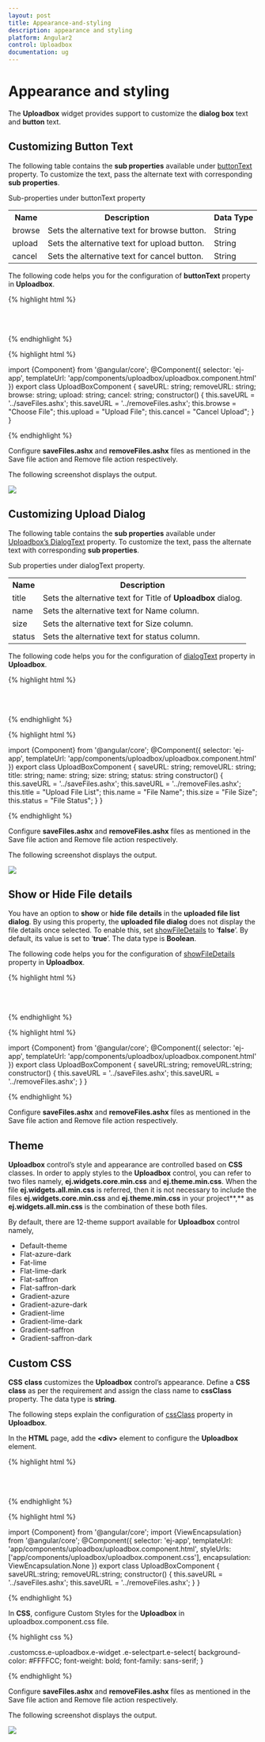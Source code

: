 ```yaml
---
layout: post
title: Appearance-and-styling
description: appearance and styling 
platform: Angular2
control: Uploadbox
documentation: ug
---
```


# Appearance and styling 

The **Uploadbox** widget provides support to customize the **dialog box** text and **button** text. 

## Customizing Button Text

The following table contains the **sub properties** available under [buttonText](https://help.syncfusion.com/api/js/ejuploadbox#members:buttontext) property. To customize the text, pass the alternate text with corresponding **sub properties**. 

Sub-properties under buttonText property

<table>
<tr>
<th>
Name</th><th>
Description</th><th>
Data Type</th></tr>
<tr>
<td>
browse</td><td>
Sets the alternative text for browse button. </td><td>
String</td></tr>
<tr>
<td>
upload</td><td>
Sets the alternative text for upload button. </td><td>
String</td></tr>
<tr>
<td>
cancel</td><td>
Sets the alternative text for cancel button. </td><td>
String</td></tr>
</table>

The following code helps you for the configuration of **buttonText** property in **Uploadbox**. 

{% highlight html %}

<div style="width:100px;height:35px;">
	<ej-uploadbox id="UploadDefault" [saveUrl]="saveURL" [removeUrl]="removeURL" [buttonText.browse]="browse" [buttonText.upload]="upload" [buttonText.cancel]="cancel"></ej-uploadbox>
</div>

{% endhighlight %}

{% highlight html %}

 import {Component} from '@angular/core';
    @Component({
    selector: 'ej-app',
        templateUrl: 'app/components/uploadbox/uploadbox.component.html'
    })
    export class UploadBoxComponent {
        saveURL: string;
        removeURL: string;
        browse: string;
        upload: string;
        cancel: string;
        constructor() {
        this.saveURL = '../saveFiles.ashx';
        this.saveURL = '../removeFiles.ashx';
        this.browse = "Choose File";
        this.upload = "Upload File";
        this.cancel = "Cancel Upload";
        }
    }

{% endhighlight %}

Configure **saveFiles.ashx** and **removeFiles.ashx** files as mentioned in the Save file action and Remove file action respectively.

The following screenshot displays the output.

![](Appearance-and-styling_images/Appearance-and-styling_img1.png) 

## Customizing Upload Dialog

The following table contains the **sub properties** available under [Uploadbox’s DialogText](https://help.syncfusion.com/api/js/ejuploadbox#members:dialogtext) property. To customize the text, pass the alternate text with corresponding **sub properties**. 

Sub properties under dialogText property.

<table>
<tr>
<th>
Name</th><th>
Description</th></tr>
<tr>
<td>
title</td><td>
Sets the alternative text for Title of <b>Uploadbox</b> dialog. </td></tr>
<tr>
<td>
name</td><td>
Sets the alternative text for Name column.  </td></tr>
<tr>
<td>
size</td><td>
Sets the alternative text for Size column. </td></tr>
<tr>
<td>
status</td><td>
Sets the alternative text for status column.</td></tr>
</table>

The following code helps you for the configuration of [dialogText](https://help.syncfusion.com/api/js/ejuploadbox#members:dialogtext) property in **Uploadbox**. 

{% highlight html %}

<div style="width:100px;height:35px;">
	<ej-uploadbox id="UploadDefault" [saveUrl]="saveURL" [removeUrl]="removeURL" [dialogText.title]="title" [dialogText.name]="name" [dialogText.size]="size" [dialogText.status]="status"></ej-uploadbox>
</div>

{% endhighlight %}

{% highlight html %}

 import {Component} from '@angular/core';
    @Component({
    selector: 'ej-app',
        templateUrl: 'app/components/uploadbox/uploadbox.component.html'
    })
    export class UploadBoxComponent {
        saveURL: string;
        removeURL: string;
        title: string;
        name: string;
        size: string;
        status: string
        constructor() {
        this.saveURL = '../saveFiles.ashx';
        this.saveURL = '../removeFiles.ashx';
        this.title = "Upload File List";
        this.name = "File Name";
        this.size = "File Size";
        this.status = "File Status";
        }
    }

{% endhighlight %}

Configure **saveFiles.ashx** and **removeFiles.ashx** files as mentioned in the Save file action and Remove file action respectively. 

The following screenshot displays the output.

![](Appearance-and-styling_images/Appearance-and-styling_img2.png) 

## Show or Hide File details 

You have an option to **show** or **hide** **file** **details** in the **uploaded file list** **dialog**. By using this property, the **uploaded file dialog** does not display the file details once selected. To enable this, set [showFileDetails](https://help.syncfusion.com/api/js/ejuploadbox#members:showfiledetails) to ‘**false**’. By default, its value is set to ‘**true**’. The data type is **Boolean**.

The following code helps you for the configuration of [showFileDetails](https://help.syncfusion.com/api/js/ejuploadbox#members:showfiledetails) property in **Uploadbox**.

{% highlight html %}

<div style="width:100px;height:35px;">
	<ej-uploadbox id="UploadDefault" [saveUrl]="saveURL" [removeUrl]="removeURL" [showFileDetails]="false"></ej-uploadbox>
</div>

{% endhighlight %}

{% highlight html %}

 import {Component} from '@angular/core';
    @Component({
    selector: 'ej-app',
        templateUrl: 'app/components/uploadbox/uploadbox.component.html'
    })
    export class UploadBoxComponent {
        saveURL:string;
        removeURL:string;
        constructor() {
        this.saveURL = '../saveFiles.ashx';
        this.saveURL = '../removeFiles.ashx';
        }
    }

{% endhighlight %}

Configure **saveFiles.ashx** and **removeFiles.ashx** files as mentioned in the Save file action and Remove file action respectively.

## Theme

**Uploadbox** control’s style and appearance are controlled based on **CSS** classes. In order to apply styles to the **Uploadbox** control, you can refer to two files namely, **ej.widgets.core.min.css** and **ej.theme.min.css**. When the file **ej.widgets.all.min.css** is referred, then it is not necessary to include the files **ej.widgets.core.min.css** and **ej.theme.min.css** in your project**,** as **ej.widgets.all.min.css** is the combination of these both files. 

By default, there are 12-theme support available for **Uploadbox** control namely,

* Default-theme
* Flat-azure-dark
* Fat-lime
* Flat-lime-dark
* Flat-saffron
* Flat-saffron-dark
* Gradient-azure
* Gradient-azure-dark
* Gradient-lime
* Gradient-lime-dark
* Gradient-saffron
* Gradient-saffron-dark

## Custom CSS

**CSS** **class** customizes the **Uploadbox** control’s appearance. Define a **CSS** **class** as per the requirement and assign the class name to **cssClass** property. The data type is **string**. 

The following steps explain the configuration of [cssClass](https://help.syncfusion.com/api/js/ejuploadbox#members:cssclass) property in **Uploadbox**. 

In the **HTML** page, add the **&lt;div&gt;** element to configure the **Uploadbox** element.

{% highlight html %}

<div style="width:100px;height:35px;">
	<ej-uploadbox id="UploadDefault" [saveUrl]="saveURL" [removeUrl]="removeURL" cssClass="customcss"></ej-uploadbox>
</div>

{% endhighlight %}

{% highlight html %}
   
 import {Component} from '@angular/core';
 import {ViewEncapsulation} from '@angular/core';
    @Component({
    selector: 'ej-app',
        templateUrl: 'app/components/uploadbox/uploadbox.component.html',
        styleUrls: ['app/components/uploadbox/uploadbox.component.css'],
        encapsulation: ViewEncapsulation.None
    })
    export class UploadBoxComponent {
        saveURL:string;
        removeURL:string;
        constructor() {
        this.saveURL = '../saveFiles.ashx';
        this.saveURL = '../removeFiles.ashx';
        }
    }

{% endhighlight %}

 In **CSS**, configure Custom Styles for the **Uploadbox** in uploadbox.component.css file.

{% highlight css %}

  .customcss.e-uploadbox.e-widget .e-selectpart.e-select{
        background-color: #FFFFCC;
        font-weight: bold; 
        font-family: sans-serif;
    }

{% endhighlight %}

Configure **saveFiles.ashx** and **removeFiles.ashx** files as mentioned in the Save file action and Remove file action respectively.

The following screenshot displays the output.

![](Appearance-and-styling_images/Appearance-and-styling_img3.png)